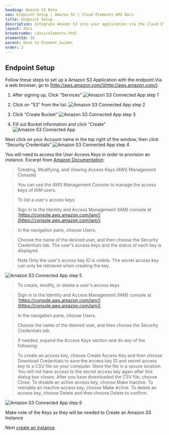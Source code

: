 ```yaml
---
heading: Amazon S3 Beta
seo: Endpoint Setup | Amazon S3 | Cloud Elements API Docs
title: Endpoint Setup
description: Integrate Amazon S3 into your application via the Cloud Elements APIs.
layout: docs
breadcrumbs: /docs/elements.html
elementId: 16
parent: Back to Element Guides
order: 2
---
```

## Endpoint Setup

Follow these steps to set up a Amazon S3 Application with the endpoint.Via a web browser, go to [http://aws.amazon.com/](http://aws.amazon.com/).

1. After signing up, Click “Services”
![Amazon S3 Connected App step 1](http://cloud-elements.com/wp-content/uploads/2014/09/AmazonS31.gif)

2. Click on “S3″ from the list.
![Amazon S3 Connected App step 2](http://cloud-elements.com/wp-content/uploads/2014/09/AmazonS32.gif)

3. Click “Create Bucket”
![Amazon S3 Connected App step 3](http://cloud-elements.com/wp-content/uploads/2014/09/AmazonS33.gif)

4. Fill out Bucket information and click “Create”
![Amazon S3 Connected App ](http://cloud-elements.com/wp-content/uploads/2014/09/Screen-Shot-2014-09-28-at-5.43.22-PM1.png)

Next click on your Account name in the top right of the window, then click “Security Credentials”
![Amazon S3 Connected App step 4](http://cloud-elements.com/wp-content/uploads/2014/09/AmazonS34.gif)

You will need to access the User Access Keys in order to provision an instance.
Excerpt from [Amazon Documentation](http://docs.aws.amazon.com/IAM/latest/UserGuide/id_credentials_access-keys.html#Using_CreateAccessKey):

>Creating, Modifying, and Viewing Access Keys (AWS Management Console)

>You can use the AWS Management Console to manage the access keys of IAM users.

>To list a user's access keys

>Sign in to the Identity and Access Management (IAM) console at [https://console.aws.amazon.com/iam/](https://console.aws.amazon.com/iam/).

>In the navigation pane, choose Users.

>Choose the name of the desired user, and then choose the Security Credentials tab. The user's access keys and the status of each key is displayed.

>Note
Only the user's access key ID is visible. The secret access key can only be retrieved when creating the key.

![Amazon S3 Connected App step 5](http://cloud-elements.com/wp-content/uploads/2016/06/AmazonS3API1.png)

>To create, modify, or delete a user's access keys

>Sign in to the Identity and Access Management (IAM) console at [https://console.aws.amazon.com/iam/](https://console.aws.amazon.com/iam/).

>In the navigation pane, choose Users.

>Choose the name of the desired user, and then choose the Security Credentials tab.

>If needed, expand the Access Keys section and do any of the following:

>To create an access key, choose Create Access Key and then choose Download Credentials to save the access key ID and secret access key to a CSV file on your computer. Store the file in a secure location. You will not have access to the secret access key again after this dialog box closes. After you have downloaded the CSV file, choose Close.
To disable an active access key, choose Make Inactive.
To reenable an inactive access key, choose Make Active.
To delete an access key, choose Delete and then choose Delete to confirm.

![Amazon S3 Connected App step 6](http://cloud-elements.com/wp-content/uploads/2016/06/AmazonS3API2.png)

Make note of the Keys as they will be needed to Create an Amazon S3 Instance

Next [create an instance](amazons3-create-instance.html).
